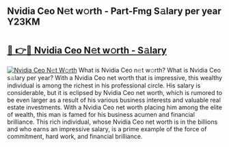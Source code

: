 ## Nvidia Ceo N𝚎t w𝚘rth - Part-Fmg S𝚊lary per year Y23KM

# <h2><a href="http://gc3q51.nevu.top/?p=Nvidia+Ceo">🔗 👉🔴 Nvidia Ceo N𝚎t w𝚘rth - S𝚊lary</a></h2>

[![Nvidia Ceo N𝚎t W𝚘rth](https://i.imgur.com/Oavwk0R.jpeg)](http://gc3q51.nevu.top/?p=Nvidia+Ceo)
What is Nvidia Ceo n𝚎t w𝚘rth? What is Nvidia Ceo s𝚊lary per year?
With a Nvidia Ceo net worth that is impressive, this wealthy individual is among the richest in his professional circle. His salary is considerable, but it is eclipsed by Nvidia Ceo net worth, which is rumored to be even larger as a result of his various business interests and valuable real estate investments. With a Nvidia Ceo net worth placing him among the elite of wealth, this man is famed for his business acumen and financial brilliance. This rich individual, whose Nvidia Ceo net worth is in the billions and who earns an impressive salary, is a prime example of the force of commitment, hard work, and financial brilliance.
